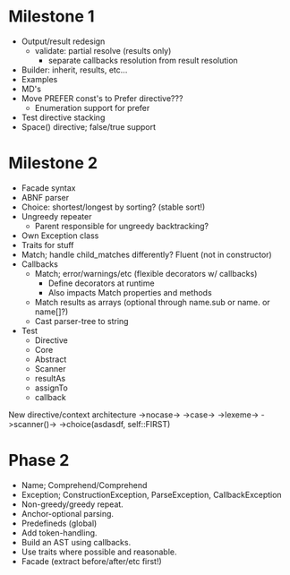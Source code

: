 Milestone 1
===========
-	Output/result redesign
	-	validate: partial resolve (results only)
		-	separate callbacks resolution from result resolution
-	Builder: inherit, results, etc...
-	Examples
-	MD's
-	Move PREFER const's to Prefer directive???
	-	Enumeration support for prefer
-	Test directive stacking
-	Space() directive; false/true support

Milestone 2
===========
-	Facade syntax
-	ABNF parser
-	Choice: shortest/longest by sorting? (stable sort!)
-	Ungreedy repeater
	-	Parent responsible for ungreedy backtracking?
-	Own Exception class
-	Traits for stuff
-	Match; handle child_matches differently? Fluent (not in constructor)
-	Callbacks
	-	Match; error/warnings/etc (flexible decorators w/ callbacks)
		-	Define decorators at runtime
		-	Also impacts Match properties and methods
	-	Match results as arrays (optional through name.sub or name. or name[]?)
	-	Cast parser-tree to string
-	Test
	-	Directive
	-	Core
	-	Abstract
	-	Scanner
	-	resultAs
	-	assignTo
	-	callback

New directive/context architecture
->nocase->
->case->
->lexeme->
->scanner()->
->choice(asdasdf, self::FIRST)

Phase 2
=======
-	Name; Comprehend/Comprehend
-	Exception; ConstructionException, ParseException, CallbackException
-	Non-greedy/greedy repeat.
-	Anchor-optional parsing.
-	Predefineds (global)
-	Add token-handling.
-	Build an AST using callbacks.
-	Use traits where possible and reasonable.
-	Facade (extract before/after/etc first!)